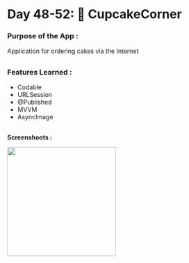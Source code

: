 # Day 48-52: 🎨 CupcakeCorner

### Purpose of the App :

Application for ordering cakes via the Internet

##

### Features Learned :

- Codable
- URLSession
- @Published 
- MVVM 
- AsyncImage

##

**Screenshoots :**

<img src="screenshot/cupcake.gif" width="250"/>

